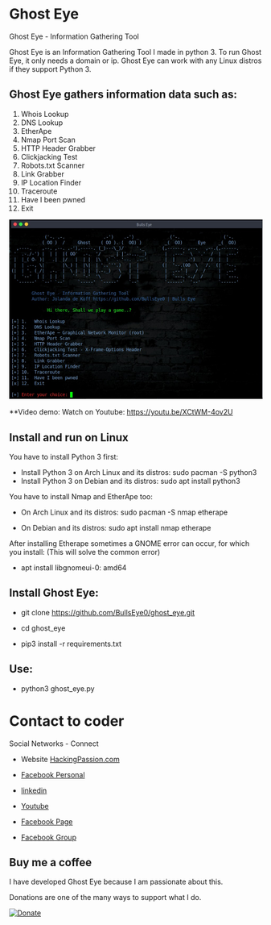 # Ghost Eye
Ghost Eye - Information Gathering Tool
<div>

Ghost Eye is an Information Gathering Tool I made in python 3. 
To run Ghost Eye, it only needs a domain or ip.
Ghost Eye can work with any Linux distros if they support Python 3.


## Ghost Eye gathers information data such as:

1.   Whois Lookup
2.   DNS Lookup
3.   EtherApe
4.   Nmap Port Scan
5.   HTTP Header Grabber
6.   Clickjacking Test
7.   Robots.txt Scanner
8.   Link Grabber
9.   IP Location Finder
10.  Traceroute
11.  Have I been pwned
12.  Exit

![Screenshot](banner.jpg)

  
**Video demo: Watch on Youtube:
https://youtu.be/XCtWM-4ov2U


## Install and run on Linux
You have to install Python 3 first:
<div>
  
* Install Python 3 on Arch Linux and its distros: sudo pacman -S python3
* Install Python 3 on Debian and its distros: sudo apt install python3

 
 
You have to install Nmap and EtherApe too:

  
* On Arch Linux and its distros: sudo pacman -S nmap etherape

  
* On Debian and its distros: sudo apt install nmap etherape

After installing Etherape sometimes a GNOME error can occur, for which you install: (This will solve the common error)
* apt install libgnomeui-0: amd64

    
    
## Install Ghost Eye:
* git clone https://github.com/BullsEye0/ghost_eye.git

* cd ghost_eye
  
* pip3 install -r requirements.txt

  
## Use:
* python3 ghost_eye.py


# Contact to coder
Social Networks - Connect

* Website [HackingPassion.com](https://hackingpassion.com)

* [Facebook Personal](https://www.facebook.com/jolandadekoff)

* [linkedin](https://www.linkedin.com/in/jolandadekoff/)

* [Youtube](https://youtu.be/XCtWM-4ov2U)

* [Facebook Page](https://www.facebook.com/ethical.hack.group)

* [Facebook Group](https://www.facebook.com/groups/ethical.hack.group/)
  
  

## Buy me a coffee
I have developed Ghost Eye because I am passionate about this. 

Donations are one of the many ways to support what I do.

[![Donate](https://img.shields.io/badge/Donate-PayPal-green.svg)](https://www.paypal.com/cgi-bin/webscr?cmd=_s-xclick&hosted_button_id=R96YN2PUS8V8W)

